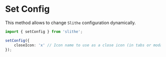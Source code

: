 # Set Config
 
This method allows to change `Slithe` configuration dynamically.

``` typescript
import { setConfig } from 'slithe';

setConfig({
	closeIcon: 'x' // Icon name to use as a close icon (in tabs or modals for example)
});
```
